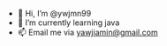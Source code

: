- 👋 Hi, I’m @ywjmn99
- 🌱 I’m currently learning java
- 📫 Email me via yawjiamin@gmail.com

<!---
ywjmn99/ywjmn99 is a ✨ special ✨ repository because its `README.md` (this file) appears on your GitHub profile.
You can click the Preview link to take a look at your changes.
--->
